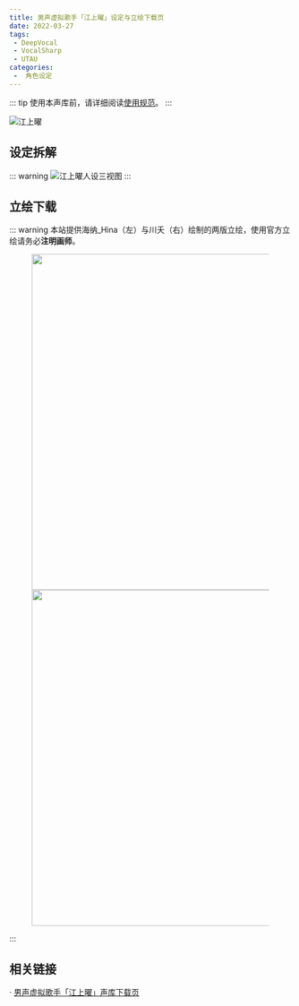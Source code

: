 ```yaml
---
title: 男声虚拟歌手「江上曜」设定与立绘下载页
date: 2022-03-27
tags:
 - DeepVocal
 - VocalSharp
 - UTAU
categories:
 -  角色设定
---
```


::: tip
使用本声库前，请详细阅读[使用规范](https://vocalsynths.vercel.app/blogs/ReadMe/2022/220401.html)。
:::

![江上曜](/you-banner.png)

设定拆解
----
::: warning
![江上曜人设三视图](/you-design.png)
:::

立绘下载
----
::: warning
本站提供海纳_Hina（左）与川夭（右）绘制的两版立绘，使用官方立绘请务必**注明画师**。

<center>
<figure>
<image src="https://vocalsynths.vercel.app/you-illust-hina.png" height="600px"/>
<image src="https://vocalsynths.vercel.app/you-illust-chuanyao.png" height="600px"/>
</figure>
</center>

:::

相关链接
----
· [男声虚拟歌手「江上曜」声库下载页](https://vocalsynths.vercel.app/blogs/VoicebankDistribute/2022/220325-1.html)
